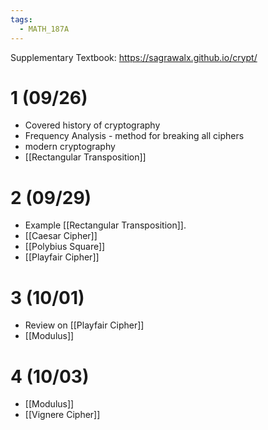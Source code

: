 ```yaml
---
tags:
  - MATH_187A
---
```

Supplementary Textbook: https://sagrawalx.github.io/crypt/ 
# 1 (09/26)
- Covered history of cryptography
- Frequency Analysis - method for breaking all ciphers
- modern cryptography
- [[Rectangular Transposition]]

# 2 (09/29)
- Example [[Rectangular Transposition]]. 
- [[Caesar Cipher]]
- [[Polybius Square]]
- [[Playfair Cipher]]

# 3 (10/01)
- Review on [[Playfair Cipher]]
- [[Modulus]]

# 4 (10/03)
- [[Modulus]]
- [[Vignere Cipher]]
